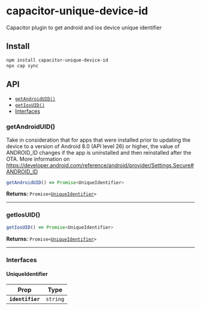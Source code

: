 # capacitor-unique-device-id

Capacitor plugin to get android and ios device unique identifier

## Install

```bash
npm install capacitor-unique-device-id
npx cap sync
```

## API

<docgen-index>

* [`getAndroidUID()`](#getandroiduid)
* [`getIosUID()`](#getiosuid)
* [Interfaces](#interfaces)

</docgen-index>

<docgen-api>
<!--Update the source file JSDoc comments and rerun docgen to update the docs below-->

### getAndroidUID()

Take in consideration that for apps that were installed prior to updating the device to a version of Android 8.0 (API level 26) or higher, the value of ANDROID_ID changes if the app is uninstalled and then reinstalled after the OTA.
More information on https://developer.android.com/reference/android/provider/Settings.Secure#ANDROID_ID

```typescript
getAndroidUID() => Promise<UniqueIdentifier>
```

**Returns:** <code>Promise&lt;<a href="#uniqueidentifier">UniqueIdentifier</a>&gt;</code>

--------------------


### getIosUID()

```typescript
getIosUID() => Promise<UniqueIdentifier>
```

**Returns:** <code>Promise&lt;<a href="#uniqueidentifier">UniqueIdentifier</a>&gt;</code>

--------------------


### Interfaces


#### UniqueIdentifier

| Prop             | Type                |
| ---------------- | ------------------- |
| **`identifier`** | <code>string</code> |

</docgen-api>
